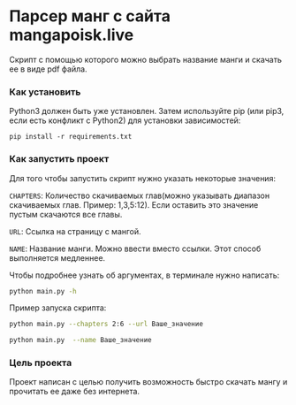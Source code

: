 # Парсер манг с сайта mangapoisk.live

Скрипт с помощью которого можно выбрать название манги и скачать ее в виде pdf файла.

### Как установить


Python3 должен быть уже установлен. Затем используйте pip (или pip3, если есть конфликт с Python2) для установки зависимостей:

```
pip install -r requirements.txt
```

### Как запустить проект

Для того чтобы запустить скрипт нужно указать некоторые значения:

`CHAPTERS`: Количество скачиваемых глав(можно указывать диапазон скачиваемых глав. Пример: 1,3,5:12). Если оставить это значение пустым скачаются все главы.

`URL`: Ссылка на страницу с мангой.

`NAME`: Название манги. Можно ввести вместо ссылки. Этот способ выполняется медленнее.

Чтобы подробнее узнать об аргументах, в терминале нужно написать:

```sh
python main.py -h
```
Пример запуска скрипта:

```sh
python main.py --chapters 2:6 --url Ваше_значение
```

```sh
python main.py  --name Ваше_значение
```

### Цель проекта

Проект написан с целью получить возможность быстро скачать мангу и прочитать ее даже без интернета.
